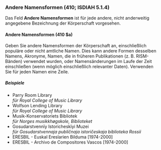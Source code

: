 ### Andere Namensformen (410; ISDIAH 5.1.4)

Das Feld **Andere Namensformen** ist für jede andere, nicht anderweitig angegebene Bezeichnung der Körperschaft vorgesehen.

#### Andere Namensformen (410 $a)

Geben Sie andere Namensformen der Körperschaft an, einschließlich populäre oder nicht amtliche Namen. Dies kann andere Formen desselben Namens, Akronyme, Namen, die in früheren Publikationen (z. B. RISM-Bänden) verwendet wurden, oder Namensänderungen im Laufe der Zeit einschließen (wenn möglich einschließlich relevanter Daten). Verwenden Sie für jeden Namen eine Zeile.

##### Beispiele

- Parry Room Library  
  _für Royal College of Music Library_
- Wolfson Lending Library  
  _für Royal College of Music Library_
- Musik-Konservatoriets Bibliotek  
  _für Norges musikkhøgskole, Biblioteket_
- Gosudarstvennïy Istoricheskïyi Muzei  
  _für Gosudarstvennaja publičnaja istoričeskaja biblioteka Rossii_
- ERESBIL - Euskal Ereslarien Bilduma [1974-2000]
- ERESBIL - Archivo de Compositores Vascos [1974-2000] 
